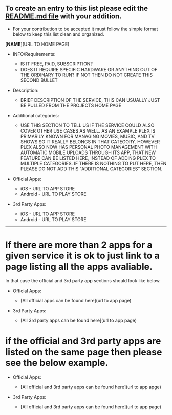 ## To create an entry to this list please edit the [README.md file](https://github.com/relink2013/Awesome-Self-hosting-for-the-whole-family/blob/master/README.md) with your addition.

* For your contribution to be accepted it must follow the simple format below to keep this list clean and organized. 



[**NAME**](URL TO HOME PAGE)
  * INFO/Requirements:
    * IS IT FREE, PAID, SUBSCRIPTION?
    * DOES IT REQUIRE SPECIFIC HARDWARE OR ANYTHING OUT OF THE ORDINARY TO RUN? IF NOT THEN DO NOT CREATE THIS SECOND BULLET

  * Description:
    * BRIEF DESCRIPTION OF THE SERVICE, THIS CAN USUALLY JUST BE PULLED FROM THE PROJECTS HOME PAGE
    
  * Additional categories:
    * USE THIS SECTION TO TELL US IF THE SERVICE COULD ALSO COVER OTHER USE CASES AS WELL. AS AN EXAMPLE PLEX IS PRIMARILY KNOWN FOR MANAGING MOVIES, MUSIC, AND TV SHOWS SO IT REALLY BELONGS IN THAT CATEGORY. HOWEVER PLEX ALSO NOW HAS PERSONAL PHOTO MANAGEMENT WITH AUTOMATIC MOBILE UPLOADS THROUGH ITS APP, THAT NEW FEATURE CAN BE LISTED HERE, INSTEAD OF ADDING PLEX TO MULTIPLE CATEGORIES. IF THERE IS NOTHING TO PUT HERE, THEN PLEASE DO NOT ADD THIS "ADDITIONAL CATEGORIES" SECTION.
    
  * Official Apps:                   
    * iOS - URL TO APP STORE
    * Android - URL TO PLAY STORE
    
  * 3rd Party Apps:
    * iOS - URL TO APP STORE
    * Android - URL TO PLAY STORE
--------------------



# If there are more than 2 apps for a given service it is ok to just link to a page listing all the apps avaliable.
In that case the official and 3rd party app sections should look like below. 



  * Official Apps:                   
    * [All official apps can be found here](url to app page)
    
  * 3rd Party Apps:
    * [All 3rd party apps can be found here](url to app page)
    
    
 
 # if the official and 3rd party apps are listed on the same page then please see the below example.
 
 
 
  * Official Apps:
    * [All official and 3rd party apps can be found here](url to app apge)

  * 3rd Party Apps:
    * [All official and 3rd party apps can be found here](url to app page)
    
